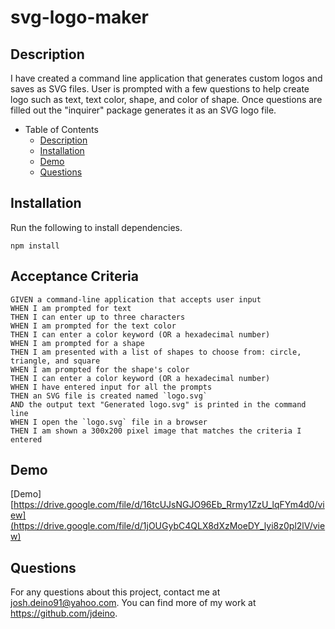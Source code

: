 # svg-logo-maker

## Description
I have created a command line application that generates custom logos and saves as SVG files. User is prompted with a few questions to help create logo such as text, text color, shape, and color of shape. Once questions are filled out the "inquirer" package generates it as an SVG logo file.

- Table of Contents
  - [Description](#description)
  - [Installation](#installation)
  - [Demo](#demo)
  - [Questions](#questions)

## Installation
Run the following to install dependencies. 
```
npm install
```

## Acceptance Criteria
```
GIVEN a command-line application that accepts user input
WHEN I am prompted for text
THEN I can enter up to three characters
WHEN I am prompted for the text color
THEN I can enter a color keyword (OR a hexadecimal number)
WHEN I am prompted for a shape
THEN I am presented with a list of shapes to choose from: circle, triangle, and square
WHEN I am prompted for the shape's color
THEN I can enter a color keyword (OR a hexadecimal number)
WHEN I have entered input for all the prompts
THEN an SVG file is created named `logo.svg`
AND the output text "Generated logo.svg" is printed in the command line
WHEN I open the `logo.svg` file in a browser
THEN I am shown a 300x200 pixel image that matches the criteria I entered
```

## Demo
[Demo][https://drive.google.com/file/d/16tcUJsNGJO96Eb_Rrmy1ZzU_lqFYm4d0/view](https://drive.google.com/file/d/1jOUGybC4QLX8dXzMoeDY_lyi8z0pl2lV/view)

## Questions
For any questions about this project, contact me at josh.deino91@yahoo.com. You can find more of my work at https://github.com/jdeino.
